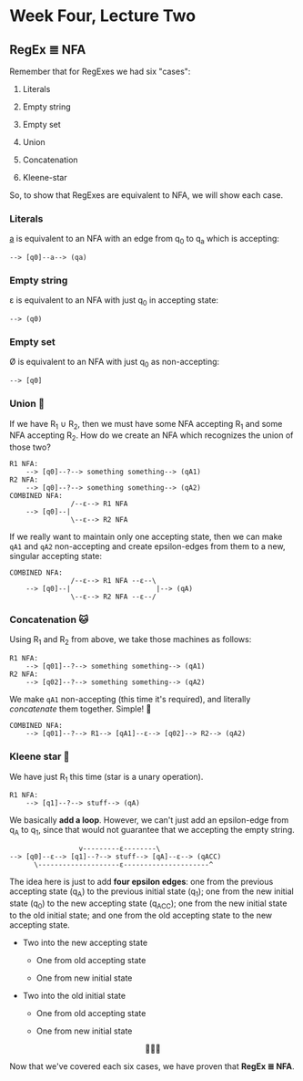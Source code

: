 # Week Four, Lecture Two

## RegEx ≣ NFA

Remember that for RegExes we had six "cases":

1. Literals

2. Empty string

3. Empty set

4. Union

5. Concatenation

6. Kleene-star

So, to show that RegExes are equivalent to NFA, we will show each case.

### Literals

<u>a</u> is equivalent to an NFA with an edge from q<sub>0</sub> to q<sub>a</sub> which is accepting:

```
--> [q0]--a--> (qa)
```

### Empty string

ε is equivalent to an NFA with just q<sub>0</sub> in accepting state:

```
--> (q0)
```

### Empty set

Ø is equivalent to an NFA with just q<sub>0</sub> as non-accepting:

```
--> [q0]
```

### Union 🦄

If we have R<sub>1</sub> ∪ R<sub>2</sub>, then we must have some NFA accepting R<sub>1</sub> and some NFA accepting R<sub>2</sub>. How do we create an NFA which recognizes the union of those two?

```
R1 NFA:
    --> [q0]--?--> something something--> (qA1)
R2 NFA:
    --> [q0]--?--> something something--> (qA2)
COMBINED NFA:
               /--ε--> R1 NFA
    --> [q0]--|
               \--ε--> R2 NFA
```

If we really want to maintain only one accepting state, then we can make `qA1` and `qA2` non-accepting and create epsilon-edges from them to a new, singular accepting state:

```
COMBINED NFA:
               /--ε--> R1 NFA --ε--\
    --> [q0]--|                     |--> (qA)
               \--ε--> R2 NFA --ε--/
```

### Concatenation 🐱

Using R<sub>1</sub> and R<sub>2</sub> from above, we take those machines as follows:

```
R1 NFA:
    --> [q01]--?--> something something--> (qA1)
R2 NFA:
    --> [q02]--?--> something something--> (qA2)
```

We make `qA1` non-accepting (this time it's required), and literally *concatenate* them together. Simple! 🍋

```
COMBINED NFA:
    --> [q01]--?--> R1--> [qA1]--ε--> [q02]--> R2--> (qA2)
```

### Kleene star 🌟

We have just R<sub>1</sub> this time (star is a unary operation).

```
R1 NFA:
    --> [q1]--?--> stuff--> (qA)
```

We basically **add a loop**. However, we can't just add an epsilon-edge from q<sub>A</sub> to q<sub>1</sub>, since that would not guarantee that we accepting the empty string.

```
                 v---------ε--------\
--> [q0]--ε--> [q1]--?--> stuff--> [qA]--ε--> (qACC)
      \--------------------ε---------------------^
```

The idea here is just to add **four epsilon edges**: one from the previous accepting state (q<sub>A</sub>) to the previous initial state (q<sub>1</sub>); one from the new initial state (q<sub>0</sub>) to the new accepting state (q<sub>ACC</sub>); one from the new initial state to the old initial state; and one from the old accepting state to the new accepting state.

- Two into the new accepting state
  
  - One from old accepting state
  
  - One from new initial state

- Two into the old initial state
  
  - One from old accepting state
  
  - One from new initial state

<div align="center">
🦄🐱🌟
</div>

Now that we've covered each six cases, we have proven that **RegEx ≣ NFA**.
